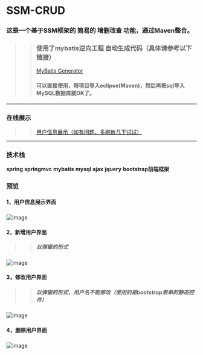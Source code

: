 # SSM-CRUD
### 这是一个基于SSM框架的 简易的 增删改查 功能，通过Maven整合。
>>### 使用了mybatis逆向工程 自动生成代码（具体请参考以下链接）
>>[MyBatis Generator](http://www.mybatis.org/generator/index.html)  
>>#### 可以直接使用，将项目导入eclipse(Maven)，然后再把sql导入MySQL数据库就OK了。
---
### 在线展示
>>[用户信息展示（如有问题，多刷新几下试试）](http://182.61.136.218:8080/crud)
---
### 技术栈
**spring** **springmvc** **mybatis** **mysql** **ajax** **jquery** **bootstrap前端框架**
### 预览
#### 1，用户信息展示界面
>>##### 
![image](https://github.com/ML123456/SSM-CRUD/blob/master/crud/waber/%E7%94%A8%E6%88%B7%E4%BF%A1%E6%81%AF%E5%B1%95%E7%A4%BA.png)
#### 2，新增用户界面
>>##### 以弹窗的形式
![image](https://github.com/ML123456/SSM-CRUD/blob/master/crud/waber/%E6%96%B0%E5%A2%9E%E7%94%A8%E6%88%B7.png)
#### 3，修改用户界面
>>##### 以弹窗的形式，用户名不能修改（使用的是bootstrap表单的静态控件）
![image](https://github.com/ML123456/SSM-CRUD/blob/master/crud/waber/%E4%BF%AE%E6%94%B9%E7%94%A8%E6%88%B7.png)
#### 4，删除用户界面
>>##### 
![image](https://github.com/ML123456/SSM-CRUD/blob/master/crud/waber/%E5%88%A0%E9%99%A4%E7%94%A8%E6%88%B7.png)
